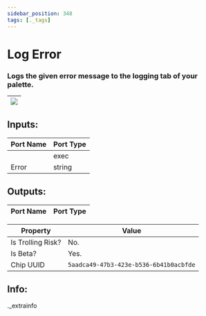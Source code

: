 ```yaml
---
sidebar_position: 348
tags: [._tags]
---
```


# Log Error


### Logs the given error message to the logging tab of your palette.

| ![](https://images-ext-2.discordapp.net/external/MPmIaQzlEPmgGWlgi-WxBBXt0Bjv_zWPkg1y1f_sy3s/https/www.recroomcircuits.com/image/circuit/absolute-value?width=206&height=108) |
|-----|

## Inputs:
| Port Name | Port Type |
|-----------|-----------|
|  | exec |
| Error | string |

## Outputs:
| Port Name | Port Type |
|-----------|-----------| 

| Property  | Value |
|-------------------|-----------|
| Is Trolling Risk? | No. |
| Is Beta? | Yes. |
| Chip UUID | `5aadca49-47b3-423e-b536-6b41b0acbfde` |

## Info:
._extrainfo